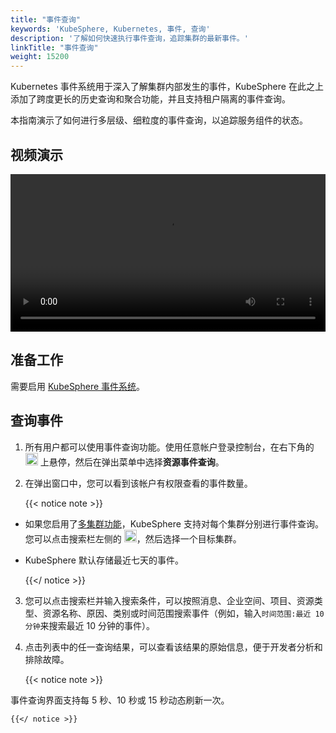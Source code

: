 ```yaml
---
title: "事件查询"
keywords: 'KubeSphere, Kubernetes, 事件, 查询'
description: '了解如何快速执行事件查询，追踪集群的最新事件。'
linkTitle: "事件查询"
weight: 15200
---
```


Kubernetes 事件系统用于深入了解集群内部发生的事件，KubeSphere 在此之上添加了跨度更长的历史查询和聚合功能，并且支持租户隔离的事件查询。

本指南演示了如何进行多层级、细粒度的事件查询，以追踪服务组件的状态。

## 视频演示

<video controls="controls" style="width: 100% !important; height: auto !important;">
  <source type="video/mp4" src="https://kubesphere-community.pek3b.qingstor.com/videos/KubeSphere-v3.1.x-tutorial-videos/zh/KS311_200P010C202109_%E6%97%A5%E5%BF%97%E4%B8%8E%E4%BA%8B%E4%BB%B6%E6%9F%A5%E8%AF%A2.mp4">
</video>

## 准备工作

需要启用 [KubeSphere 事件系统](../../pluggable-components/events/)。

## 查询事件

1. 所有用户都可以使用事件查询功能。使用任意帐户登录控制台，在右下角的 <img src="/images/docs/zh-cn/toolbox/event-query/toolbox.png" width="20" /> 上悬停，然后在弹出菜单中选择**资源事件查询**。

2. 在弹出窗口中，您可以看到该帐户有权限查看的事件数量。

    {{< notice note >}}

- 如果您启用了[多集群功能](../../multicluster-management/)，KubeSphere 支持对每个集群分别进行事件查询。您可以点击搜索栏左侧的 <img src="/images/docs/zh-cn/toolbox/event-query/drop-down-list.png" width='20' />，然后选择一个目标集群。

- KubeSphere 默认存储最近七天的事件。

    {{</ notice >}}

3. 您可以点击搜索栏并输入搜索条件，可以按照消息、企业空间、项目、资源类型、资源名称、原因、类别或时间范围搜索事件（例如，输入`时间范围:最近 10 分钟`来搜索最近 10 分钟的事件）。

4. 点击列表中的任一查询结果，可以查看该结果的原始信息，便于开发者分析和排除故障。

    {{< notice note >}}

事件查询界面支持每 5 秒、10 秒或 15 秒动态刷新一次。

    {{</ notice >}}
